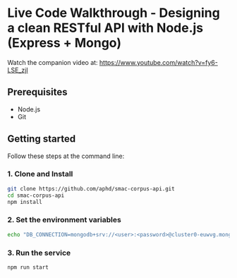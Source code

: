 # Live Code Walkthrough - Designing a clean RESTful API with Node.js (Express + Mongo)

Watch the companion video at: https://www.youtube.com/watch?v=fy6-LSE_zjI

## Prerequisites
- Node.js
- Git

## Getting started
Follow these steps at the command line:

### 1. Clone and Install 
```bash
git clone https://github.com/aphd/smac-corpus-api.git
cd smac-corpus-api
npm install
```

### 2. Set the environment variables

```bash
echo "DB_CONNECTION=mongodb+srv://<user>:<password>@cluster0-euwvg.mongodb.net" > .env 
```

### 3. Run the service
```bash
npm run start
```

